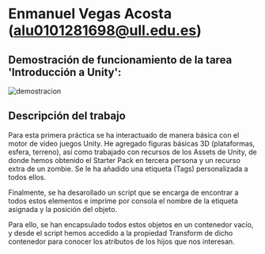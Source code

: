 # Enmanuel Vegas Acosta (alu0101281698@ull.edu.es)

## Demostración de funcionamiento de la tarea 'Introducción a Unity':
![demostracion](./demo.gif)

## Descripción del trabajo
Para esta primera práctica se ha interactuado de manera básica con el motor de video
juegos Unity. He agregado figuras básicas 3D (plataformas, esfera, terreno), así como 
trabajado con recursos de los Assets de Unity, de donde hemos obtenido el Starter
Pack en tercera persona y un recurso extra de un zombie. Se le ha añadido una etiqueta (Tags)
personalizada a todos ellos.

Finalmente, se ha desarollado un script que se encarga de encontrar a todos estos
elementos e imprime por consola el nombre de la etiqueta asignada y la posición del objeto.

Para ello, se han encapsulado todos estos objetos en un contenedor vacío, y desde el script
hemos accedido a la propiedad Transform de dicho contenedor para conocer los atributos de los hijos que nos interesan.
